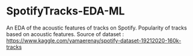 # SpotifyTracks-EDA-ML
An EDA of the acoustic features of tracks on Spotify.
Popularity of tracks based on acoustic features.
Source of dataset : https://www.kaggle.com/yamaerenay/spotify-dataset-19212020-160k-tracks
